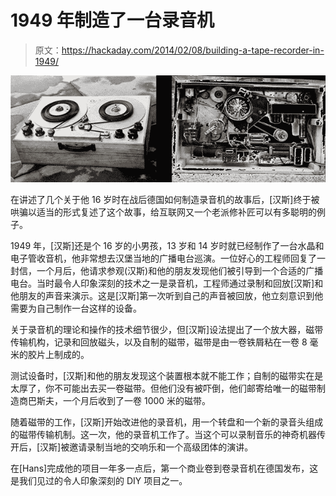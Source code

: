 # 1949 年制造了一台录音机

> 原文：<https://hackaday.com/2014/02/08/building-a-tape-recorder-in-1949/>

![tape](img/f3b72b861a2a5849737477fd12e6a24a.png)

在讲述了几个关于他 16 岁时在战后德国如何制造录音机的故事后，[汉斯]终于被哄骗以适当的形式复述了这个故事，给互联网又一个老派修补匠可以有多聪明的例子。

1949 年，[汉斯]还是个 16 岁的小男孩，13 岁和 14 岁时就已经制作了一台水晶和电子管收音机，他非常想去汉堡当地的广播电台巡演。一位好心的工程师回复了一封信，一个月后，他请求参观(汉斯)和他的朋友发现他们被引导到一个合适的广播电台。当时最令人印象深刻的技术之一是录音机，工程师通过录制和回放[汉斯]和他朋友的声音来演示。这是[汉斯]第一次听到自己的声音被回放，他立刻意识到他需要为自己制作一台这样的设备。

关于录音机的理论和操作的技术细节很少，但[汉斯]设法提出了一个放大器，磁带传输机构，记录和回放磁头，以及自制的磁带，磁带是由一卷铁屑粘在一卷 8 毫米的胶片上制成的。

测试设备时，[汉斯]和他的朋友发现这个装置根本就不能工作；自制的磁带实在是太厚了，你不可能出去买一卷磁带。但他们没有被吓倒，他们邮寄给唯一的磁带制造商巴斯夫，一个月后收到了一卷 1000 米的磁带。

随着磁带的工作，[汉斯]开始改进他的录音机，用一个转盘和一个新的录音头组成的磁带传输机制。这一次，他的录音机工作了。当这个可以录制音乐的神奇机器传开后，[汉斯]被邀请录制当地的交响乐和一个高级团体的演讲。

在[Hans]完成他的项目一年多一点后，第一个商业卷到卷录音机在德国发布，这是我们见过的令人印象深刻的 DIY 项目之一。